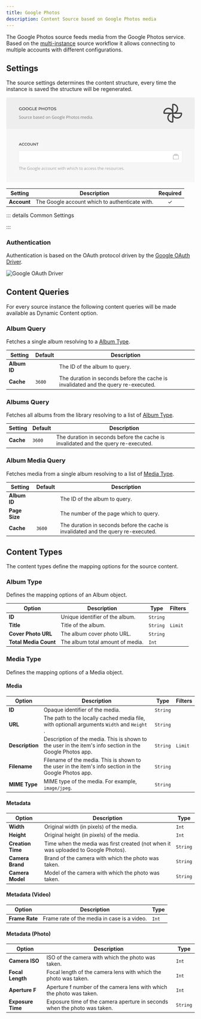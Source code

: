 ```yaml
---
title: Google Photos
description: Content Source based on Google Photos media
---
```


<!--@include: ../_partials/provider-intro.md-->

The Google Photos source feeds media from the Google Photos service. Based on the [multi-instance](/essentials-for-yootheme-pro/addons/sources/multi-instance-sources/) source workflow it allows connecting to multiple accounts with different configurations.

## Settings

The source settings determines the content structure, every time the instance is saved the structure will be regenerated.

![Google Photos Configuration](../assets/providers/google-photos-config.webp)

| Setting | Description | Required |
| ------- | ----------- | :------: |
| **Account** | The Google account which to authenticate with. | &#x2713; |

::: details Common Settings
<!--@include: ../_partials/provider-common-settings.md-->
:::

### Authentication

Authentication is based on the OAuth protocol driven by the [Google OAuth Driver](/essentials-for-yootheme-pro/auth/drivers/google-oauth).

![Google OAuth Driver](/essentials-for-yootheme-pro/auth/assets/driver/google-oauth.webp)

## Content Queries

For every source instance the following content queries will be made available as Dynamic Content option.

### Album Query

Fetches a single album resolving to a [Album Type](#album-type).

| Setting | Default | Description |
| ------- | ------- | ----------- |
| **Album ID** | |  The ID of the album to query. | &#x2713; |
| **Cache** | `3600` | The duration in seconds before the cache is invalidated and the query re-executed. |

### Albums Query

Fetches all albums from the library resolving to a list of [Album Type](#album-type).

| Setting | Default | Description |
| ------- | ------- | ----------- |
| **Cache** | `3600` | The duration in seconds before the cache is invalidated and the query re-executed. |

### Album Media Query

Fetches media from a single album resolving to a list of [Media Type](#media-type).

| Setting | Default | Description |
| ------- | ------- | ----------- |
| **Album ID** | |  The ID of the album to query. | &#x2713; |
| **Page Size** | |  The number of the page which to query. | &#x2713; |
| **Cache** | `3600` | The duration in seconds before the cache is invalidated and the query re-executed. |

## Content Types

The content types define the mapping options for the source content.

### Album Type

Defines the mapping options of an Album object.

| Option | Description | Type | Filters |
| ------ | ----------- | ---- | ------- |
| **ID** | Unique identifier of the album. | `String` |
| **Title** | Title of the album. | `String` | `Limit` |
| **Cover Photo URL** | The album cover photo URL. | `String` |
| **Total Media Count** | The album total amount of media. | `Int` |

### Media Type

Defines the mapping options of a Media object.

#### Media

| Option | Description | Type | Filters |
| ------ | ----------- | ---- | ------- |
| **ID** | Opaque identifier of the media. | `String` |
| **URL** | The path to the locally cached media file, with optionall arguments `Width` and `Height` . | `String` |
| **Description** | Description of the media. This is shown to the user in the item's info section in the Google Photos app. | `String` | `Limit` |
| **Filename** | Filename of the media. This is shown to the user in the item's info section in the Google Photos app. | `String` |
| **MIME Type** | MIME type of the media. For example, `image/jpeg`. | `String` |

#### Metadata

| Option | Description | Type |
| ------ | ----------- | ---- |
| **Width** | Original width (in pixels) of the media. | `Int` |
| **Height** | Original height (in pixels) of the media. | `Int` |
| **Creation Time** | Time when the media was first created (not when it was uploaded to Google Photos). | `String` |
| **Camera Brand** | Brand of the camera with which the photo was taken. | `String` |
| **Camera Model** | Model of the camera with which the photo was taken. | `String` |

#### Metadata (Video)

| Option | Description | Type |
| ------ | ----------- | ---- |
| **Frame Rate** | Frame rate of the media in case is a video. | `Int` |

#### Metadata (Photo)

| Option | Description | Type |
| ------ | ----------- | ---- |
| **Camera ISO** | ISO of the camera with which the photo was taken. | `Int` |
| **Focal Length** | Focal length of the camera lens with which the photo was taken. | `Int` |
| **Aperture F** | Aperture f number of the camera lens with which the photo was taken. | `Int` |
| **Exposure Time** | Exposure time of the camera aperture in seconds when the photo was taken. | `String` |
